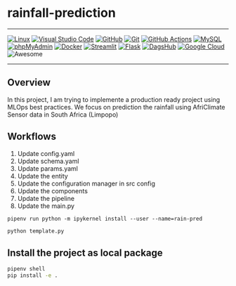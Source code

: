 # rainfall-prediction

---

[![Linux](https://img.shields.io/badge/Linux-FCC624?logo=linux&logoColor=black)](#)
[![Visual Studio Code](https://img.shields.io/badge/Visual%20Studio%20Code-0078d7.svg?logo=visual-studio-code&logoColor=white)](#)
[![GitHub](https://img.shields.io/badge/GitHub-%23121011.svg?logo=github&logoColor=white)](#)
[![Git](https://img.shields.io/badge/Git-F05032?logo=git&logoColor=white)](#)
[![GitHub Actions](https://img.shields.io/badge/GitHub%20Actions-2088FF?logo=githubactions&logoColor=white)](#)
[![MySQL](https://img.shields.io/badge/MySQL-4479A1?logo=mysql&logoColor=white)](#)
[![phpMyAdmin](https://img.shields.io/badge/phpMyAdmin-6C78AF?logo=phpmyadmin&logoColor=white)](#)
[![Docker](https://img.shields.io/badge/Docker-2496ED?logo=docker&logoColor=white)](#)
[![Streamlit](https://img.shields.io/badge/Streamlit-FF4B4B?logo=streamlit&logoColor=white)](#)
[![Flask](https://img.shields.io/badge/Flask-000000?logo=flask&logoColor=white)](#)
[![DagsHub](https://img.shields.io/badge/DagsHub-FF6A00?logo=dagsHub&logoColor=white)](#)
[![Google Cloud](https://img.shields.io/badge/Google%20Cloud-4285F4?logo=googlecloud&logoColor=white)](#)
![Awesome](https://img.shields.io/badge/Awesome-ffd700?logo=awesome&logoColor=black)

---

## Overview
In this project, I am trying to implemente a production ready project using MLOps best practices. We focus on prediction the rainfall using AfriClimate Sensor data in South Africa (Limpopo)

## Workflows

1. Update config.yaml
2. Update schema.yaml
3. Update params.yaml
4. Update the entity
5. Update the configuration manager in src config
6. Update the components
7. Update the pipeline 
8. Update the main.py

```bashpipenv install ipykernel --dev
pipenv run python -m ipykernel install --user --name=rain-pred

```

```bash
python template.py
```

## Install the project as local package
```bash
pipenv shell
pip install -e .
```

